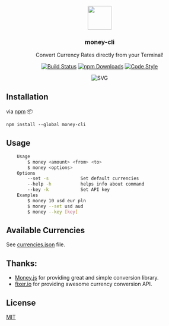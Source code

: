 <p align="center">
  <img src="https://i.imgur.com/ddhPSQ4.png" height="64">
  <h3 align="center">money-cli</h3>
  <p align="center">Convert Currency Rates directly from your Terminal!<p>
  <p align="center">  
	<a href="https://travis-ci.org/sumn2u/money-cli"><img src="https://travis-ci.org/sumn2u/money-cli.svg?branch=master" alt="Build Status"></a>
	<a href="https://npmjs.com/package/money-cli"><img src="https://img.shields.io/npm/dt/money-cli.svg" alt="npm Downloads"></a>  
	<a href="https://github.com/sindresorhus/xo"><img src="https://img.shields.io/badge/code_style-XO-5ed9c7.svg" alt="Code Style"></a> 

</p>
</p>
<p align="center"><img src="https://rawcdn.githack.com/sumn2u/money-cli/master/money.svg" alt="SVG"></p>

## Installation

via [npm](https://www.npmjs.com/) :package:
```
npm install --global money-cli
```

## Usage

```bash
	Usage
		$ money <amount> <from> <to>
		$ money <options>
	Options
		--set -s 			Set default currencies
		--help -h			helps info about command
		--key -k			Set API key
	Examples
		$ money 10 usd eur pln
		$ money --set usd aud 
		$ money --key [key]

```

## Available Currencies

See [currencies.json](https://github.com/sumn2u/money-cli/blob/master/lib/currencies.json) file.

## Thanks:

- [Money.js](http://openexchangerates.github.io/money.js/) for providing great and simple conversion library.
- [fixer.io](http://fixer.io/) for providing awesome currency conversion API.

## License

[MIT](https://opensource.org/licenses/MIT)



